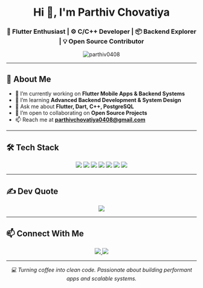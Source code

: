 <h1 align="center">Hi 👋, I'm Parthiv Chovatiya</h1>
<h3 align="center">🚀 Flutter Enthusiast | ⚙️ C/C++ Developer | 📦 Backend Explorer | 💡 Open Source Contributor</h3>

<p align="center">
  <img src="https://komarev.com/ghpvc/?username=parthiv0408&label=Profile%20Views&color=0e75b6&style=flat" alt="parthiv0408" />
</p>

---

## 🚀 About Me

- 🔭 I’m currently working on **Flutter Mobile Apps & Backend Systems**
- 🌱 I’m learning **Advanced Backend Development & System Design**
- 💬 Ask me about **Flutter, Dart, C++, PostgreSQL**
- 🤝 I’m open to collaborating on **Open Source Projects**
- 📫 Reach me at **parthivchovatiya0408@gmail.com**

---

## 🛠️ Tech Stack

<p align="center">
  <img src="https://img.shields.io/badge/C-00599C?style=for-the-badge&logo=c&logoColor=white"/>
  <img src="https://img.shields.io/badge/C++-00599C?style=for-the-badge&logo=c%2B%2B&logoColor=white"/>
  <img src="https://img.shields.io/badge/Dart-0175C2?style=for-the-badge&logo=dart&logoColor=white"/>
  <img src="https://img.shields.io/badge/Flutter-02569B?style=for-the-badge&logo=flutter&logoColor=white"/>
  <img src="https://img.shields.io/badge/PostgreSQL-336791?style=for-the-badge&logo=postgresql&logoColor=white"/>
  <img src="https://img.shields.io/badge/Git-Git-orange?style=for-the-badge&logo=git&logoColor=white"/>
  <img src="https://img.shields.io/badge/GitHub-181717?style=for-the-badge&logo=github&logoColor=white"/>
</p>

---

## ✍️ Dev Quote

<p align="center">
  <img src="https://quotes-github-readme.vercel.app/api?type=horizontal&theme=tokyonight" />
</p>

---

## 📫 Connect With Me

<p align="center">
  <a href="mailto:parthivchovatiya0408@gmail.com">
    <img src="https://img.shields.io/badge/Gmail-parthiv0408@gmail.com-D14836?style=for-the-badge&logo=gmail&logoColor=white" />
  </a>
  <a href="https://github.com/parthiv0408">
    <img src="https://img.shields.io/badge/GitHub-parthiv0408-181717?style=for-the-badge&logo=github&logoColor=white" />
  </a>
</p>

---

<p align="center">
  <em>💻 Turning coffee into clean code. Passionate about building performant apps and scalable systems.</em>
</p>
